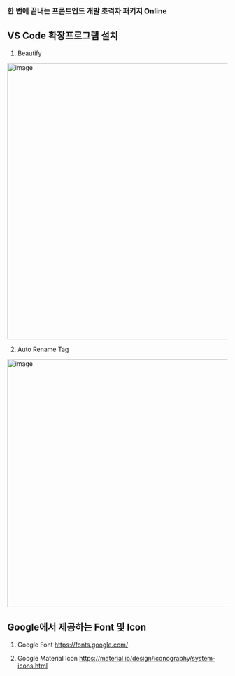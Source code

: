 ### 한 번에 끝내는 프론트엔드 개발 초격차 패키지 Online

## VS Code 확장프로그램 설치
1. Beautify
<img width="632" alt="image" src="https://user-images.githubusercontent.com/104338516/169545201-91ca04f8-9264-473b-9e90-64862cd28082.png">

2. Auto Rename Tag
<img width="567" alt="image" src="https://user-images.githubusercontent.com/104338516/169546152-a10cfe3d-1d95-4e3a-986c-4ab43a69b066.png">

## Google에서 제공하는 Font 및 Icon
1. Google Font
https://fonts.google.com/

2. Google Material Icon
https://material.io/design/iconography/system-icons.html
